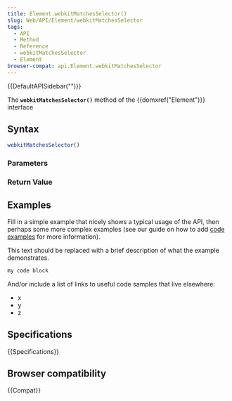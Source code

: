 ```yaml
---
title: Element.webkitMatchesSelector()
slug: Web/API/Element/webkitMatchesSelector
tags:
  - API
  - Method
  - Reference
  - webkitMatchesSelector
  - Element
browser-compat: api.Element.webkitMatchesSelector
---
```

{{DefaultAPISidebar("")}}

The **`webkitMatchesSelector()`** method of the {{domxref("Element")}} interface 

## Syntax

```js
webkitMatchesSelector()
```

### Parameters



### Return Value



## Examples

Fill in a simple example that nicely shows a typical usage of the API, then perhaps some more complex examples (see our guide on how to add [code examples](/en-US/docs/MDN/Contribute/Structures/Code_examples) for more information).

This text should be replaced with a brief description of what the example demonstrates.

```js
my code block
```

And/or include a list of links to useful code samples that live elsewhere:

*   x
*   y
*   z

## Specifications

{{Specifications}}

## Browser compatibility

{{Compat}}

